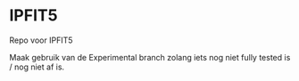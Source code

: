 # IPFIT5
Repo voor IPFIT5

Maak gebruik van de Experimental branch zolang iets nog niet fully tested is / nog niet af is.
